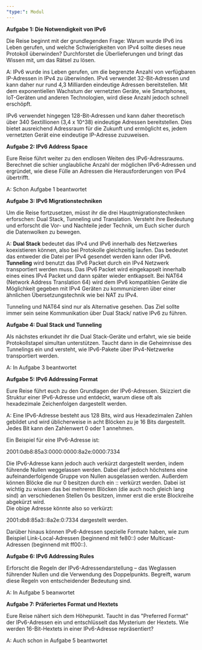 ```yaml
---
"type:": Modul
---
```



**Aufgabe 1: Die Notwendigkeit von IPv6** 

Die Reise beginnt mit der grundlegenden Frage: Warum wurde IPv6 ins Leben gerufen, und welche Schwierigkeiten von IPv4 sollte dieses neue Protokoll überwinden? Durchforstet die Überlieferungen und bringt das Wissen mit, um das Rätsel zu lösen.

A:  IPv6 wurde ins Leben gerufen, um die begrenzte Anzahl von verfügbaren IP-Adressen in IPv4 zu überwinden. IPv4 verwendet 32-Bit-Adressen und kann daher nur rund 4,3 Milliarden eindeutige Adressen bereitstellen. Mit dem exponentiellen Wachstum der vernetzten Geräte, wie Smartphones, IoT-Geräten und anderen Technologien, wird diese Anzahl jedoch schnell erschöpft.

IPv6 verwendet hingegen 128-Bit-Adressen und kann daher theoretisch über 340 Sextillionen (3,4 x 10^38) eindeutige Adressen bereitstellen. Dies bietet ausreichend Adressraum für die Zukunft und ermöglicht es, jedem vernetzten Gerät eine eindeutige IP-Adresse zuzuweisen.

**Aufgabe 2: IPv6 Address Space** 

Eure Reise führt weiter zu den endlosen Weiten des IPv6-Adressraums. Berechnet die schier unglaubliche Anzahl der möglichen IPv6-Adressen und ergründet, wie diese Fülle an Adressen die Herausforderungen von IPv4 übertrifft.

A: Schon Aufgabe 1 beantwortet 

**Aufgabe 3: IPv6 Migrationstechniken** 

Um die Reise fortzusetzen, müsst ihr die drei Hauptmigrationstechniken erforschen: Dual Stack, Tunneling und Translation. Versteht ihre Bedeutung und erforscht die Vor- und Nachteile jeder Technik, um Euch sicher durch die Datenwolken zu bewegen.

A: **Dual Stack** bedeutet das IPv4 und IPv6 innerhalb des Netzwerkes koexistieren können, also bei Protokolle gleichzeitig laufen. Das bedeutet das entweder die Datei per IPv4 gesendet werden kann oder IPv6. **Tunneling** wird benutzt das IPv6 Packet durch ein IPv4 Netzwerk transportiert werden muss. Das IPv6 Packet wird eingekapselt innerhalb eines eines IPv4 Packet und dann später wieder entkapselt. Bei NAT64 (Network Address Translation 64) wird dem IPv6 kompatiblen Geräte die Möglichkeit gegeben mit IPv4 Geräten zu kommunizieren über einer ähnlichen Übersetzungstechnik wie bei NAT zu IPv4.

Tunneling und NAT64 sind nur als Alternative gesehen. Das Ziel sollte immer sein seine Kommunikation über Dual Stack/ native IPv6 zu führen. 

**Aufgabe 4: Dual Stack und Tunneling** 

Als nächstes erkundet ihr die Dual Stack-Geräte und erfahrt, wie sie beide Protokollstapel simultan unterstützen. Taucht dann in die Geheimnisse des Tunnelings ein und versteht, wie IPv6-Pakete über IPv4-Netzwerke transportiert werden.

A: In Aufgabe 3 beantwortet

**Aufgabe 5: IPv6 Addressing Format** 

Eure Reise führt euch zu den Grundlagen der IPv6-Adressen. Skizziert die Struktur einer IPv6-Adresse und entdeckt, warum diese oft als hexadezimale Zeichenfolgen dargestellt werden.

A: Eine IPv6-Adresse besteht aus 128 Bits, wird aus Hexadezimalen Zahlen gebildet und wird üblicherweise in acht Blöcken zu je 16 Bits dargestellt. Jedes Bit kann den Zahlenwert 0 oder 1 annehmen.

Ein Beispiel für eine IPv6-Adresse ist:

2001:0db8:85a3:0000:0000:8a2e:0000:7334

Die IPv6-Adresse kann jedoch auch verkürzt dargestellt werden, indem führende Nullen weggelassen werden. Dabei darf jedoch höchstens eine aufeinanderfolgende Gruppe von Nullen ausgelassen werden. Außerdem können Blöcke die nur 0 besitzen durch ein :: verkürzt werden. Dabei ist wichtig zu wissen das bei mehreren Blöcken (die auch noch gleich lang sind) an verschiedenen Stellen 0s besitzen, immer erst die erste Blockreihe abgekürzt wird.  
Die obige Adresse könnte also so verkürzt:

2001:db8:85a3::8a2e:0:7334 dargestellt werden.

Darüber hinaus können IPv6-Adressen spezielle Formate haben, wie zum Beispiel Link-Local-Adressen (beginnend mit fe80::) oder Multicast-Adressen (beginnend mit ff00::).

**Aufgabe 6: IPv6 Addressing Rules** 

Erforscht die Regeln der IPv6-Adressendarstellung – das Weglassen führender Nullen und die Verwendung des Doppelpunkts. Begreift, warum diese Regeln von entscheidender Bedeutung 
sind.

A: In Aufgabe 5 beanwortet

**Aufgabe 7: Präferiertes Format und Hextets** 

Eure Reise nähert sich dem Höhepunkt. Taucht in das "Preferred Format" der IPv6-Adressen ein und entschlüsselt das Mysterium der Hextets. Wie werden 16-Bit-Hextets in einer IPv6-Adresse repräsentiert?

A: Auch schon in Aufgabe 5 beantwortet